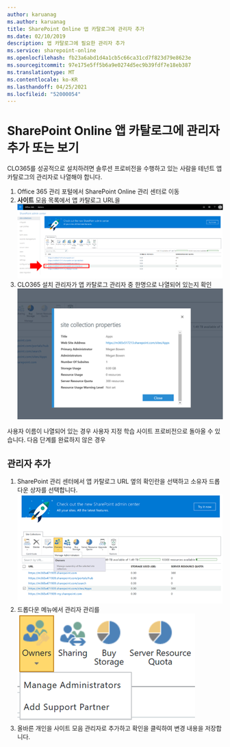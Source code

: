 ```yaml
---
author: karuanag
ms.author: karuanag
title: SharePoint Online 앱 카탈로그에 관리자 추가
ms.date: 02/10/2019
description: 앱 카탈로그에 필요한 관리자 추가
ms.service: sharepoint-online
ms.openlocfilehash: fb23a6abd1d4a1cb5c66ca31cd7f823d79e8623e
ms.sourcegitcommit: 97e175e5ff5b6a9e0274d5ec9b39fdf7e18eb387
ms.translationtype: MT
ms.contentlocale: ko-KR
ms.lasthandoff: 04/25/2021
ms.locfileid: "52000054"
---
```

# <a name="view-or-add-an-administrator-to-your-sharepoint-online-app-catalog"></a>SharePoint Online 앱 카탈로그에 관리자 추가 또는 보기

CLO365를 성공적으로 설치하려면 솔루션 프로비전을 수행하고 있는 사람을 테넌트 앱 카탈로그의 관리자로 나열해야 합니다.

1. Office 365 관리 포털에서 SharePoint Online 관리 센터로 이동
1. **사이트** 모음 목록에서 앱 카탈로그 URL을 ![appadmin_url.png](media/appadmin_url.png)
1. CLO365 설치 관리자가 앱 카탈로그 관리자 중 한명으로 나열되어 있는지 확인
![appadmin_dialog.png](media/appadmin_dialog.png)

사용자 이름이 나열되어 있는 경우 사용자 지정 학습 사이트 프로비전으로 돌아올 수 있습니다.  다음 단계를 완료하지 않은 경우 

## <a name="add-an-administrator"></a>관리자 추가

1. SharePoint 관리 센터에서 앱 카탈로그 URL 옆의 확인란을 선택하고 소유자 드롭다운 상자를 선택합니다.
![appadmin_owner.png](media/appadmin_owner.png)
1. 드롭다운 메뉴에서 관리자 관리를 ![appadmin_owner.png](media/appadmin_manage.png)
1. 올바른 개인을 사이트 모음 관리자로 추가하고 확인을 클릭하여 변경 내용을 저장합니다.
